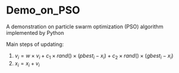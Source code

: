 # Demo_on_PSO
A demonstration on particle swarm optimization (PSO) algorithm implemented by Python

Main steps of updating:  
1) $v_i=w\times v_i+c_1\times rand()\times (pbest_i-x_i)+c_2\times rand()\times (gbest_i-x_i)$  
2) $x_i=x_i+v_i$
